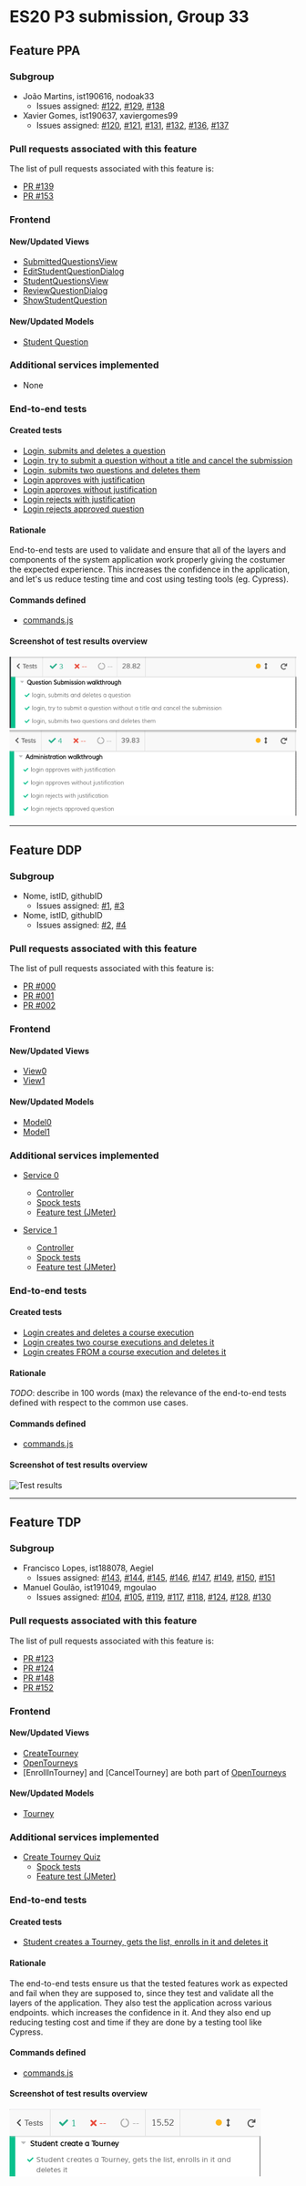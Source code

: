 # ES20 P3 submission, Group 33

## Feature PPA

### Subgroup

 - João Martins, ist190616, nodoak33
   + Issues assigned: [#122](https://github.com/tecnico-softeng/es20tg_33-project/issues/122), [#129](https://github.com/tecnico-softeng/es20tg_33-project/issues/129), [#138](https://github.com/tecnico-softeng/es20tg_33-project/issues/138)
 - Xavier Gomes, ist190637, xaviergomes99
   + Issues assigned: [#120](https://github.com/tecnico-softeng/es20tg_33-project/issues/120), [#121](https://github.com/tecnico-softeng/es20tg_33-project/issues/121), [#131](https://github.com/tecnico-softeng/es20tg_33-project/issues/131), [#132](https://github.com/tecnico-softeng/es20tg_33-project/issues/132), [#136](https://github.com/tecnico-softeng/es20tg_33-project/issues/136), [#137](https://github.com/tecnico-softeng/es20tg_33-project/issues/137)
 
### Pull requests associated with this feature

The list of pull requests associated with this feature is:

 - [PR #139](https://github.com/tecnico-softeng/es20tg_33-project/pull/139)
 - [PR #153](https://github.com/tecnico-softeng/es20tg_33-project/pull/153)


### Frontend

#### New/Updated Views

 - [SubmittedQuestionsView](https://github.com/tecnico-softeng/es20tg_33-project/blob/develop/frontend/src/views/student/submissions/SubmittedQuestionsView.vue)
 - [EditStudentQuestionDialog](https://github.com/tecnico-softeng/es20tg_33-project/blob/develop/frontend/src/views/student/submissions/EditStudentQuestionDialog.vue)
 - [StudentQuestionsView](https://github.com/tecnico-softeng/es20tg_33-project/blob/develop/frontend/src/views/teacher/submitted/StudentQuestionsView.vue)
 - [ReviewQuestionDialog](https://github.com/tecnico-softeng/es20tg_33-project/blob/develop/frontend/src/views/teacher/submitted/ReviewQuestionDialog.vue)
 - [ShowStudentQuestion](https://github.com/tecnico-softeng/es20tg_33-project/blob/develop/frontend/src/views/teacher/submitted/ShowStudentQuestion.vue)

#### New/Updated Models

 - [Student Question](https://github.com/tecnico-softeng/es20tg_33-project/blob/develop/frontend/src/models/submissions/StudentQuestion.ts)

### Additional services implemented

 - None


### End-to-end tests

#### Created tests

 - [Login, submits and deletes a question](https://github.com/tecnico-softeng/es20tg_33-project/blob/fa55aebf4b6e9725c2914394cb8bcc548cfb4d3f/frontend/cypress/integration/student/submitQuestions.js#L11)
 - [Login, try to submit a question without a title and cancel the submission](https://github.com/tecnico-softeng/es20tg_33-project/blob/fa55aebf4b6e9725c2914394cb8bcc548cfb4d3f/frontend/cypress/integration/student/submitQuestions.js#L17)
 - [Login, submits two questions and deletes them](https://github.com/tecnico-softeng/es20tg_33-project/blob/fa55aebf4b6e9725c2914394cb8bcc548cfb4d3f/frontend/cypress/integration/student/submitQuestions.js#L27)
 - [Login approves with justification](https://github.com/tecnico-softeng/es20tg_33-project/blob/fa55aebf4b6e9725c2914394cb8bcc548cfb4d3f/frontend/cypress/integration/teacher/ApproveRejectStudentQuestion.js#L19)
 - [Login approves without justification](https://github.com/tecnico-softeng/es20tg_33-project/blob/fa55aebf4b6e9725c2914394cb8bcc548cfb4d3f/frontend/cypress/integration/teacher/ApproveRejectStudentQuestion.js#L23)
 - [Login rejects with justification](https://github.com/tecnico-softeng/es20tg_33-project/blob/fa55aebf4b6e9725c2914394cb8bcc548cfb4d3f/frontend/cypress/integration/teacher/ApproveRejectStudentQuestion.js#L27)
 - [Login rejects approved question](https://github.com/tecnico-softeng/es20tg_33-project/blob/fa55aebf4b6e9725c2914394cb8bcc548cfb4d3f/frontend/cypress/integration/teacher/ApproveRejectStudentQuestion.js#L31)

#### Rationale
End-to-end tests are used to validate and ensure that all of the layers and components of the system application work properly giving the costumer the expected experience.
This increases the confidence in the application, and let's us reduce testing time and cost using testing tools (eg. Cypress).

#### Commands defined

 - [commands.js](https://github.com/tecnico-softeng/es20tg_33-project/blob/PpA/frontend/cypress/support/commands.js)

#### Screenshot of test results overview

![Test results to Submit](p3-images/PpA-F1.1-F3.1_cypress.png)
![Test results to Approve/Reject](p3-images/PpA-F2.1_cypress.png)


---

## Feature DDP

### Subgroup

 - Nome, istID, githubID
   + Issues assigned: [#1](https://github.com), [#3](https://github.com)
 - Nome, istID, githubID
   + Issues assigned: [#2](https://github.com), [#4](https://github.com)
 
### Pull requests associated with this feature

The list of pull requests associated with this feature is:

 - [PR #000](https://github.com)
 - [PR #001](https://github.com)
 - [PR #002](https://github.com)


### Frontend

#### New/Updated Views

 - [View0](https://github.com)
 - [View1](https://github.com)


#### New/Updated Models

 - [Model0](https://github.com)
 - [Model1](https://github.com)

### Additional services implemented

 - [Service 0](https://github.com)
    + [Controller](https://github.com)
    + [Spock tests](https://github.com)
    + [Feature test (JMeter)](https://github.com)

 - [Service 1](https://github.com)
    + [Controller](https://github.com)
    + [Spock tests](https://github.com)
    + [Feature test (JMeter)](https://github.com)


### End-to-end tests

#### Created tests

 - [Login creates and deletes a course execution](https://github.com/socialsoftware/quizzes-tutor/blob/6dcf668498be3d6e45c84ebf61e81b931bdc797b/frontend/tests/e2e/specs/admin/manageCourseExecutions.js#L10)
 - [Login creates two course executions and deletes it](https://github.com/socialsoftware/quizzes-tutor/blob/6dcf668498be3d6e45c84ebf61e81b931bdc797b/frontend/tests/e2e/specs/admin/manageCourseExecutions.js#L16)
 - [Login creates FROM a course execution and deletes it](https://github.com/socialsoftware/quizzes-tutor/blob/6dcf668498be3d6e45c84ebf61e81b931bdc797b/frontend/tests/e2e/specs/admin/manageCourseExecutions.js#L30)

#### Rationale
*TODO*: describe in 100 words (max) the relevance of the end-to-end tests defined with respect to the
common use cases.

#### Commands defined

 - [commands.js](https://github.com/socialsoftware/quizzes-tutor/blob/master/frontend/tests/e2e/support/commands.js)

#### Screenshot of test results overview

![Test results](p3-images/cypress_results.png)

---


## Feature TDP

### Subgroup

 - Francisco Lopes, ist188078, Aegiel
   + Issues assigned: [#143](https://github.com/tecnico-softeng/es20tg_33-project/issues/143), [#144](https://github.com/tecnico-softeng/es20tg_33-project/issues/144), [#145](https://github.com/tecnico-softeng/es20tg_33-project/issues/145), [#146](https://github.com/tecnico-softeng/es20tg_33-project/issues/146), [#147](https://github.com/tecnico-softeng/es20tg_33-project/issues/147), [#149](https://github.com/tecnico-softeng/es20tg_33-project/issues/149), [#150](https://github.com/tecnico-softeng/es20tg_33-project/issues/150), [#151](https://github.com/tecnico-softeng/es20tg_33-project/issues/151)
 - Manuel Goulão, ist191049, mgoulao
   + Issues assigned: [#104](https://github.com/tecnico-softeng/es20tg_33-project/issues/104), [#105](https://github.com/tecnico-softeng/es20tg_33-project/issues/105), [#119](https://github.com/tecnico-softeng/es20tg_33-project/issues/119), [#117](https://github.com/tecnico-softeng/es20tg_33-project/issues/117), [#118](https://github.com/tecnico-softeng/es20tg_33-project/issues/118), [#124](https://github.com/tecnico-softeng/es20tg_33-project/issues/124), [#128](https://github.com/tecnico-softeng/es20tg_33-project/issues/128), [#130](https://github.com/tecnico-softeng/es20tg_33-project/issues/130)
 
### Pull requests associated with this feature

The list of pull requests associated with this feature is:

 - [PR #123](https://github.com/tecnico-softeng/es20tg_33-project/pull/123)
 - [PR #124](https://github.com/tecnico-softeng/es20tg_33-project/pull/124)
 - [PR #148](https://github.com/tecnico-softeng/es20tg_33-project/pull/148)
 - [PR #152](https://github.com/tecnico-softeng/es20tg_33-project/pull/152) 

### Frontend

#### New/Updated Views

 - [CreateTourney](https://github.com/tecnico-softeng/es20tg_33-project/blob/develop/frontend/src/views/student/tourney/CreateTourney.vue)
 - [OpenTourneys](https://github.com/tecnico-softeng/es20tg_33-project/blob/develop/frontend/src/views/student/tourney/OpenTourneys.vue)
 - [EnrollInTourney] and [CancelTourney] are both part of [OpenTourneys](https://github.com/tecnico-softeng/es20tg_33-project/blob/develop/frontend/src/views/student/tourney/OpenTourneys.vue)


#### New/Updated Models

 - [Tourney](https://github.com/tecnico-softeng/es20tg_33-project/blob/develop/backend/src/main/java/pt/ulisboa/tecnico/socialsoftware/tutor/tourney/Tourney.java)

### Additional services implemented

 - [Create Tourney Quiz](https://github.com/tecnico-softeng/es20tg_33-project/blob/42c7c5c54dd81a9eb5cf571595abb4bf25c66290/backend/src/main/java/pt/ulisboa/tecnico/socialsoftware/tutor/tourney/TourneyService.java#L152)
    + [Spock tests](https://github.com/tecnico-softeng/es20tg_33-project/blob/42c7c5c54dd81a9eb5cf571595abb4bf25c66290/backend/src/test/groovy/pt/ulisboa/tecnico/socialsoftware/tutor/tourney/service/StudentEnrolsIntoTourneyTest.groovy#L134)
    + [Feature test (JMeter)](https://github.com/tecnico-softeng/es20tg_33-project/blob/TdP/backend/jmeter/tourney/WSTourneyQuizIsCreated.jmx)

### End-to-end tests

#### Created tests

 - [Student creates a Tourney, gets the list, enrolls in it and deletes it](https://github.com/tecnico-softeng/es20tg_33-project/blob/6b608d3e511108312bc4e8630ebac551a8ae2d15/frontend/cypress/integration/student/tourneys.js#L16)

#### Rationale
The end-to-end tests ensure us that the tested features work as expected and fail when they are supposed to, since they test and validate all the layers of the application. They also test the application across various endpoints. which increases the confidence in it. And they also end up reducing testing cost and time if they are done by a testing tool like Cypress.

#### Commands defined

 - [commands.js](https://github.com/tecnico-softeng/es20tg_33-project/blob/TdP/frontend/cypress/support/commands.js)

#### Screenshot of test results overview

![Test results](p3-images/cypress_results_tdp.png)
